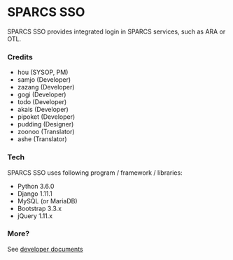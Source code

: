# SPARCS SSO

SPARCS SSO provides integrated login in SPARCS services, such as ARA or OTL.

### Credits
* hou (SYSOP, PM)
* samjo (Developer)
* zazang (Developer)
* gogi (Developer)
* todo (Developer)
* akais (Developer)
* pipoket (Developer)
* pudding (Designer)
* zoonoo (Translator)
* ashe (Translator)


### Tech

SPARCS SSO uses following program / framework / libraries:
* Python 3.6.0
* Django 1.11.1
* MySQL (or MariaDB)
* Bootstrap 3.3.x
* jQuery 1.11.x


### More?
See [developer documents](https://wiki.sparcs.org/w/index.php/SPARCS_SSO)
